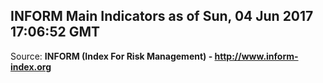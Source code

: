 ## INFORM Main Indicators as of Sun, 04 Jun 2017 17:06:52 GMT

Source: **INFORM (Index For Risk Management) - http://www.inform-index.org**